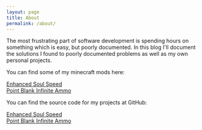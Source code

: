 ```yaml
---
layout: page
title: About
permalink: /about/
---
```


The most frustrating part of software development is spending hours on something which is easy, but poorly documented. In this blog I'll document the solutions I found to poorly documented problems as well as my own personal projects.

You can find some of my minecraft mods here:

[Enhanced Soul Speed](https://modrinth.com/mod/enhancedsoulspeed) \
[Point Blank Infinite Ammo](https://github.com/Tmfeldman/Forge1.21.1-PointBlank-Infinite-Ammo)

You can find the source code for my projects at GitHub:

[Enhanced Soul Speed](https://github.com/Tmfeldman/EnhancedSoulSpeed1.20.2Fabric) \
[Point Blank Infinite Ammo](https://github.com/Tmfeldman/Forge1.21.1-PointBlank-Infinite-Ammo)

